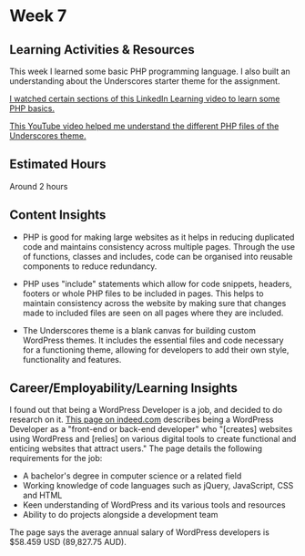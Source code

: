# Week 7

## Learning Activities & Resources
This week I learned some basic PHP programming language. I also built an understanding about the Underscores starter theme for the assignment.

[I watched certain sections of this LinkedIn Learning video to learn some PHP basics.](https://www.linkedin.com/learning/php-with-mysql-essential-training-1-the-basics/)  

[This YouTube video helped me understand the different PHP files of the Underscores theme.](https://www.youtube.com/watch?v=LdTWGvP1k2Q&t=401s)  

## Estimated Hours
Around 2 hours

## Content Insights
- PHP is good for making large websites as it helps in reducing duplicated code and maintains consistency across multiple pages. Through the use of functions, classes and includes, code can be organised into reusable components to reduce redundancy.  

- PHP uses "include" statements which allow for code snippets, headers, footers or whole PHP files to be included in pages. This helps to maintain consistency across the website by making sure that changes made to included files are seen on all pages where they are included.

- The Underscores theme is a blank canvas for building custom WordPress themes. It includes the essential files and code necessary for a functioning theme, allowing for developers to add their own style, functionality and features.

## Career/Employability/Learning Insights
I found out that being a WordPress Developer is a job, and decided to do research on it. [This page on indeed.com](https://www.indeed.com/career-advice/finding-a-job/wordpress-web-developer) describes being a WordPress Developer as a "front-end or back-end developer" who "[creates] websites using WordPress and [relies] on various digital tools to create functional and enticing websites that attract users." The page details the following requirements for the job:  
  
- A bachelor's degree in computer science or a related field  
- Working knowledge of code languages such as jQuery, JavaScript, CSS and HTML  
- Keen understanding of WordPress and its various tools and resources
- Ability to do projects alongside a development team  
  
The page says the average annual salary of WordPress developers is $58.459 USD (89,827.75 AUD).
